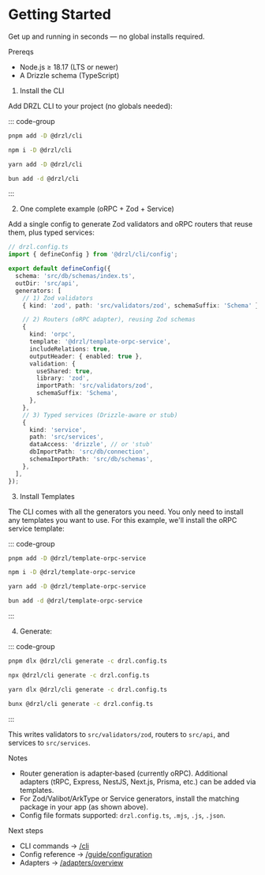 # Getting Started

Get up and running in seconds — no global installs required.

Prereqs

- Node.js ≥ 18.17 (LTS or newer)
- A Drizzle schema (TypeScript)

1. Install the CLI

Add DRZL CLI to your project (no globals needed):

::: code-group

```bash [pnpm]
pnpm add -D @drzl/cli
```

```bash [npm]
npm i -D @drzl/cli
```

```bash [yarn]
yarn add -D @drzl/cli
```

```bash [bun]
bun add -d @drzl/cli
```

:::

2. One complete example (oRPC + Zod + Service)

Add a single config to generate Zod validators and oRPC routers that reuse them, plus typed services:

```ts
// drzl.config.ts
import { defineConfig } from '@drzl/cli/config';

export default defineConfig({
  schema: 'src/db/schemas/index.ts',
  outDir: 'src/api',
  generators: [
    // 1) Zod validators
    { kind: 'zod', path: 'src/validators/zod', schemaSuffix: 'Schema' },

    // 2) Routers (oRPC adapter), reusing Zod schemas
    {
      kind: 'orpc',
      template: '@drzl/template-orpc-service',
      includeRelations: true,
      outputHeader: { enabled: true },
      validation: {
        useShared: true,
        library: 'zod',
        importPath: 'src/validators/zod',
        schemaSuffix: 'Schema',
      },
    },
    // 3) Typed services (Drizzle-aware or stub)
    {
      kind: 'service',
      path: 'src/services',
      dataAccess: 'drizzle', // or 'stub'
      dbImportPath: 'src/db/connection',
      schemaImportPath: 'src/db/schemas',
    },
  ],
});
```

3. Install Templates

The CLI comes with all the generators you need. You only need to install any templates you want to use. For this example, we'll install the oRPC service template:

::: code-group

```bash [pnpm]
pnpm add -D @drzl/template-orpc-service
```

```bash [npm]
npm i -D @drzl/template-orpc-service
```

```bash [yarn]
yarn add -D @drzl/template-orpc-service
```

```bash [bun]
bun add -d @drzl/template-orpc-service
```

:::

4. Generate:

::: code-group

```bash [pnpm]
pnpm dlx @drzl/cli generate -c drzl.config.ts
```

```bash [npm]
npx @drzl/cli generate -c drzl.config.ts
```

```bash [yarn]
yarn dlx @drzl/cli generate -c drzl.config.ts
```

```bash [bun]
bunx @drzl/cli generate -c drzl.config.ts
```

:::

This writes validators to `src/validators/zod`, routers to `src/api`, and services to `src/services`.

Notes

- Router generation is adapter‑based (currently oRPC). Additional adapters (tRPC, Express, NestJS, Next.js, Prisma, etc.) can be added via templates.
- For Zod/Valibot/ArkType or Service generators, install the matching package in your app (as shown above).
- Config file formats supported: `drzl.config.ts`, `.mjs`, `.js`, `.json`.

Next steps

- CLI commands → [/cli](/cli)
- Config reference → [/guide/configuration](/guide/configuration)
- Adapters → [/adapters/overview](/adapters/overview)
